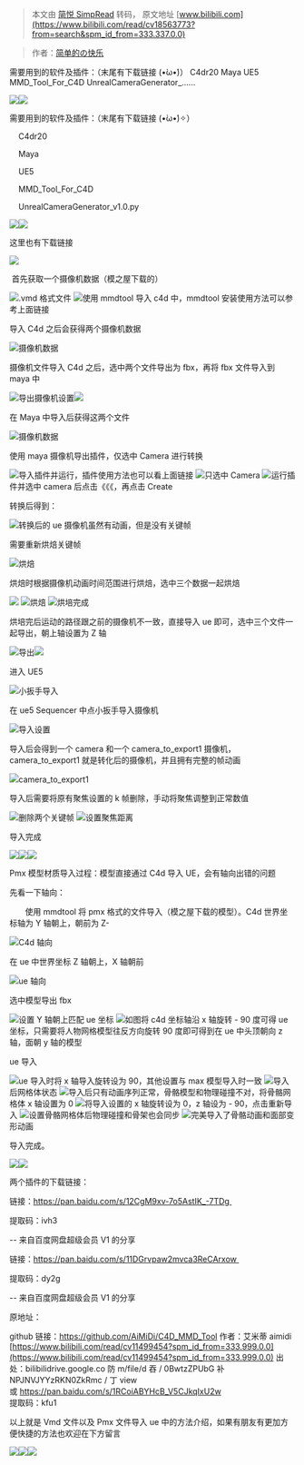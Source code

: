 > 本文由 [简悦 SimpRead](http://ksria.com/simpread/) 转码， 原文地址 [www.bilibili.com](https://www.bilibili.com/read/cv18563773?from=search&spm_id_from=333.337.0.0)

> 作者：[简单的の快乐](https://space.bilibili.com/33733417)

 需要用到的软件及插件：（末尾有下载链接 (•̀ω•́)） C4dr20 Maya UE5 MMD_Tool_For_C4D UnrealCameraGenerator_......

![](http://i0.hdslb.com/bfs/article/02db465212d3c374a43c60fa2625cc1caeaab796.png)![](http://i0.hdslb.com/bfs/article/4adb9255ada5b97061e610b682b8636764fe50ed.png)

需要用到的软件及插件：（末尾有下载链接 (•̀ω•́)✧）  

    C4dr20   

    Maya

    UE5

    MMD_Tool_For_C4D

    UnrealCameraGenerator_v1.0.py

![](http://i0.hdslb.com/bfs/article/card/ae29294258b75971f7a93e27c1a3bc5fc13ccf67.png)![](http://i0.hdslb.com/bfs/article/card/945f5eb0ba4c05caecb19d8907e981e80d41cc7c.png)

这里也有下载链接

![](http://i0.hdslb.com/bfs/article/4adb9255ada5b97061e610b682b8636764fe50ed.png)

 首先获取一个摄像机数据（模之屋下载的）

![](http://i0.hdslb.com/bfs/article/5bd9232038234df75838563e20fa4c60bc83a42c.png@905w_35h_progressive.webp).vmd 格式文件 ![](http://i0.hdslb.com/bfs/article/83e5e4ec55798f7d166d0b3ad560298369bca83f.png@942w_191h_progressive.webp)使用 mmdtool 导入 c4d 中，mmdtool 安装使用方法可以参考上面链接

导入 C4d 之后会获得两个摄像机数据

![](http://i0.hdslb.com/bfs/article/657caf4390c813b8ca054d28613bb044dfee6c04.png@942w_435h_progressive.webp)摄像机数据

摄像机文件导入 C4d 之后，选中两个文件导出为 fbx，再将 fbx 文件导入到 maya 中

![](http://i0.hdslb.com/bfs/article/a58902ed5988c2c108a676ed74a06842140ca1e1.png@711w_887h_progressive.webp)导出摄像机设置![](http://i0.hdslb.com/bfs/article/db75225feabec8d8b64ee7d3c7165cd639554cbc.png)

在 Maya 中导入后获得这两个文件  

![](http://i0.hdslb.com/bfs/article/a7ef53ba98288720022fafc8408df6a91dc2598b.png@942w_494h_progressive.webp)摄像机数据

使用 maya 摄像机导出插件，仅选中 Camera 进行转换

![](http://i0.hdslb.com/bfs/article/2a53373d2d3593f619dc4b959e0644f22d4f13f4.png@942w_650h_progressive.webp)导入插件并运行，插件使用方法也可以看上面链接 ![](http://i0.hdslb.com/bfs/article/ed2336f137f9f49fceefdf3565c4c874ee4280bc.png@537w_69h_progressive.webp)只选中 Camera ![](http://i0.hdslb.com/bfs/article/cf4517e9ffd419013b8b60aa51ae9cbf96cc4e14.png@704w_186h_progressive.webp)运行插件并选中 camera 后点击《《《，再点击 Create

转换后得到：

![](http://i0.hdslb.com/bfs/article/aecbd8bc0c9a98eccd7c711b9f221d5dcce034e4.png@942w_551h_progressive.webp)转换后的 ue 摄像机虽然有动画，但是没有关键帧

需要重新烘焙关键帧

![](http://i0.hdslb.com/bfs/article/da0f192a08fb9a7587e9b0b5bc96708fab02484e.png@942w_1224h_progressive.webp)烘焙

烘焙时根据摄像机动画时间范围进行烘焙，选中三个数据一起烘焙

![](http://i0.hdslb.com/bfs/article/ef44e7eb0b9b6d63e8204d1419203fb642f2c15e.png@455w_86h_progressive.webp) ![](http://i0.hdslb.com/bfs/article/1d7743eb752071423d1b61f97fdb5b2f141da3c9.png@942w_689h_progressive.webp)烘焙 ![](http://i0.hdslb.com/bfs/article/b8c9d7a80d8902308e6c4e1811b1088daa180533.png@942w_476h_progressive.webp)烘培完成

烘培完后运动的路径跟之前的摄像机不一致，直接导入 ue 即可，选中三个文件一起导出，朝上轴设置为 Z 轴

![](http://i0.hdslb.com/bfs/article/08e5be62aba1d9e34469732b4882241ec3cf1c4f.png@599w_1044h_progressive.webp)导出![](http://i0.hdslb.com/bfs/article/71bf2cd56882a2e97f8b3477c9256f8b09f361d3.png)

进入 UE5  

![](http://i0.hdslb.com/bfs/article/dfa9cfeabf391929774ac59b79b57e6cc33cbc78.png@464w_926h_progressive.webp)小扳手导入

在 ue5 Sequencer 中点小扳手导入摄像机

![](http://i0.hdslb.com/bfs/article/01003305c0d8fdd111a2f9d24180107a890e8ab7.png@684w_510h_progressive.webp)导入设置

导入后会得到一个 camera 和一个 camera_to_export1 摄像机，camera_to_export1 就是转化后的摄像机，并且拥有完整的帧动画

![](http://i0.hdslb.com/bfs/article/0276bb8f9e5171d7d90876f4334b4dcc3418095c.png@942w_201h_progressive.webp)camera_to_export1

导入后需要将原有聚焦设置的 k 帧删除，手动将聚焦调整到正常数值

![](http://i0.hdslb.com/bfs/article/5f803358ed75dc0b275f8517f82878261db50500.png@942w_84h_progressive.webp)删除两个关键帧 ![](http://i0.hdslb.com/bfs/article/cd1dc2a3ccb5a767bfd3028be10a6c7ab5375ff9.png@740w_248h_progressive.webp)设置聚焦距离

导入完成

![](http://i0.hdslb.com/bfs/article/4aa545dccf7de8d4a93c2b2b8e3265ac0a26d216.png)![](http://i0.hdslb.com/bfs/article/db75225feabec8d8b64ee7d3c7165cd639554cbc.png)![](http://i0.hdslb.com/bfs/article/71bf2cd56882a2e97f8b3477c9256f8b09f361d3.png)

Pmx 模型材质导入过程：模型直接通过 C4d 导入 UE，会有轴向出错的问题  

先看一下轴向：

       使用 mmdtool 将 pmx 格式的文件导入（模之屋下载的模型）。C4d 世界坐标轴为 Y 轴朝上，朝前为 Z-

![](http://i0.hdslb.com/bfs/article/351c766ab7b1400355b5f276a4201e888aa982f3.png@942w_743h_progressive.webp)C4d 轴向

在 ue 中世界坐标 Z 轴朝上，X 轴朝前

![](http://i0.hdslb.com/bfs/article/2b19817efc2dffe288457918129ee1d6f1cb5108.png@942w_587h_progressive.webp)ue 轴向

选中模型导出 fbx

![](http://i0.hdslb.com/bfs/article/a1bc74d24d12efc8009e37db1ffbe26c7d636794.png@711w_887h_progressive.webp)设置 Y 轴朝上匹配 ue 坐标 ![](http://i0.hdslb.com/bfs/article/2ef54dd8a1d93cc64d4ac919886b6c395cb12ecc.png@942w_606h_progressive.webp)如图将 c4d 坐标轴沿 x 轴旋转 - 90 度可得 ue 坐标，只需要将人物网格模型往反方向旋转 90 度即可得到在 ue 中头顶朝向 z 轴，面朝 y 轴的模型

ue 导入

![](http://i0.hdslb.com/bfs/article/a3fade2ffa3e3097f57be4a3fc493c1e11c0fda8.png@624w_1232h_progressive.webp)ue 导入时将 x 轴导入旋转设为 90，其他设置与 max 模型导入时一致 ![](http://i0.hdslb.com/bfs/article/975dd532b3d587b8e0bf27efdb187eb9a6b487c6.png@942w_374h_progressive.webp)导入后网格体状态 ![](http://i0.hdslb.com/bfs/article/16e4b67c5e597dc64888f0b34edee8ae55fd75a1.png@942w_317h_progressive.webp)导入后只有动画序列正常，骨骼模型和物理碰撞不对，将骨骼网格体 x 轴设置为 0 ![](http://i0.hdslb.com/bfs/article/e4ffdf3fcef3656d3fc3e1e040fe801f98189948.png@942w_618h_progressive.webp)将导入设置的 x 轴旋转设为 0，z 轴设为 - 90，点击重新导入 ![](http://i0.hdslb.com/bfs/article/c3703fd26a9995ecb12ee1b8ecbe16e0d1f6526d.png@942w_642h_progressive.webp)设置骨骼网格体后物理碰撞和骨架也会同步 ![](http://i0.hdslb.com/bfs/article/2a354e499b03310639a7204020d9d754d9be1137.png@942w_678h_progressive.webp)完美导入了骨骼动画和面部变形动画

导入完成。  

![](http://i0.hdslb.com/bfs/article/4aa545dccf7de8d4a93c2b2b8e3265ac0a26d216.png)![](http://i0.hdslb.com/bfs/article/02db465212d3c374a43c60fa2625cc1caeaab796.png)

两个插件的下载链接：  

链接：https://pan.baidu.com/s/12CgM9xv-7o5AstIK_-7TDg 

提取码：ivh3 

-- 来自百度网盘超级会员 V1 的分享

链接：https://pan.baidu.com/s/11DGrvpaw2mvca3ReCArxow 

提取码：dy2g 

-- 来自百度网盘超级会员 V1 的分享

原地址：

github 链接：https://github.com/AiMiDi/C4D_MMD_Tool 作者：艾米蒂 aimidi [https://www.bilibili.com/read/cv11499454?spm_id_from=333.999.0.0](https://www.bilibili.com/read/cv11499454?spm_id_from=333.999.0.0) 出处：bilibilidrive.google.co 防 m/file/d 吞 / 0BwtzZPUbG 补 NPJNVJYYzRKN0ZkRmc / 丁 view  
或 https://pan.baidu.com/s/1RCoiABYHcB_V5CJkqIxU2w  
提取码：kfu1

以上就是 Vmd 文件以及 Pmx 文件导入 ue 中的方法介绍，如果有朋友有更加方便快捷的方法也欢迎在下方留言

![](http://i0.hdslb.com/bfs/article/0117cbba35e51b0bce5f8c2f6a838e8a087e8ee7.png)![](http://i0.hdslb.com/bfs/article/4adb9255ada5b97061e610b682b8636764fe50ed.png)![](http://i0.hdslb.com/bfs/article/02db465212d3c374a43c60fa2625cc1caeaab796.png)
